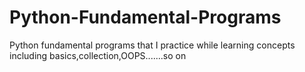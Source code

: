 # Python-Fundamental-Programs
Python fundamental programs that I practice while learning concepts including basics,collection,OOPS.......so on
